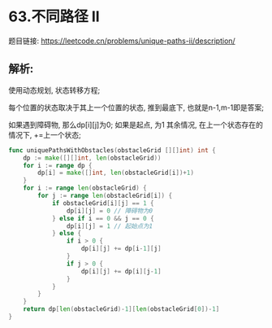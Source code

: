 # 63.不同路径 II

题目链接: <https://leetcode.cn/problems/unique-paths-ii/description/>

## 解析:

使用动态规划, 状态转移方程;

每个位置的状态取决于其上一个位置的状态, 推到最底下, 也就是n-1,m-1即是答案;

如果遇到障碍物, 那么dp[i][j]为0;
如果是起点, 为1
其余情况, 在上一个状态存在的情况下, +=上一个状态;


```go
func uniquePathsWithObstacles(obstacleGrid [][]int) int {
	dp := make([][]int, len(obstacleGrid))
	for i := range dp {
		dp[i] = make([]int, len(obstacleGrid[i])+1)
	}
	for i := range len(obstacleGrid) {
		for j := range len(obstacleGrid[i]) {
			if obstacleGrid[i][j] == 1 {
				dp[i][j] = 0 // 障碍物为0
			} else if i == 0 && j == 0 {
				dp[i][j] = 1 // 起始点为1
			} else {
				if i > 0 {
					dp[i][j] += dp[i-1][j]
				}
				if j > 0 {
					dp[i][j] += dp[i][j-1]
				}
			}
		}
	}
	return dp[len(obstacleGrid)-1][len(obstacleGrid[0])-1]
}
```
